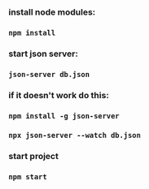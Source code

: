 ### install node modules:

### `npm install`

### start json server:

### `json-server db.json`

### if it doesn't work do this:

### `npm install -g json-server`

### `npx json-server --watch db.json`

### start project

### `npm start`
